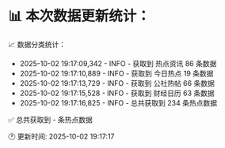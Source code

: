 📊 本次数据更新统计：
==========================

📈 数据分类统计：
- 2025-10-02 19:17:09,342 - INFO - 获取到 热点资讯 86 条数据
- 2025-10-02 19:17:10,889 - INFO - 获取到 今日热点 19 条数据
- 2025-10-02 19:17:13,729 - INFO - 获取到 公社热帖 66 条数据
- 2025-10-02 19:17:15,528 - INFO - 获取到 财经日历 63 条数据
- 2025-10-02 19:17:16,825 - INFO - 总共获取到 234 条热点数据

✅ 总共获取到 - 条热点数据

🕐 更新时间: 2025-10-02 19:17:17
